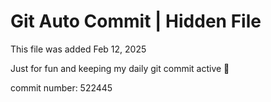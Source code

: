 # Git Auto Commit | Hidden File

This file was added Feb 12, 2025

Just for fun and keeping my daily git commit active 🤪

commit number: 522445
